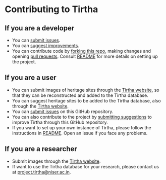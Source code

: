 # Contributing to Tirtha

## If you are a developer
- You can [submit issues](https://github.com/smlab-niser/tirtha-public/issues/new/choose).
- You can [suggest improvements](https://github.com/smlab-niser/tirtha-public/issues/new/choose).
- You can contribute code by [forking this repo](https://github.com/smlab-niser/tirtha-public/fork), making changes and opening [pull requests](https://github.com/smlab-niser/tirtha-public/pulls). Consult [README](./README.md) for more details on setting up the project.

## If you are a user
- You can submit images of heritage sites through the [Tirtha website](https://tirtha.niser.ac.in), so that they can be reconstructed and added to the Tirtha database.
- You can suggest heritage sites to be added to the Tirtha database, also through the [Tirtha website](https://tirtha.niser.ac.in).
- You can [submit issues](https://github.com/smlab-niser/tirtha-public/issues/new/choose) on this GitHub repository.
- You can also contribute to the project by [submitting suggestions](https://github.com/smlab-niser/tirtha-public/issues/new/choose) to improve Tirtha through this GitHub repository.
- If you want to set up your own instance of Tirtha, please follow the instructions in [README](./README.md). Open an issue if you face any problems.

## If you are a researcher
- Submit images through the [Tirtha website](https://tirtha.niser.ac.in).
- If want to use the Tirtha database for your research, please contact us at [project.tirtha@niser.ac.in](mailto:project.tirtha@niser.ac.in).
